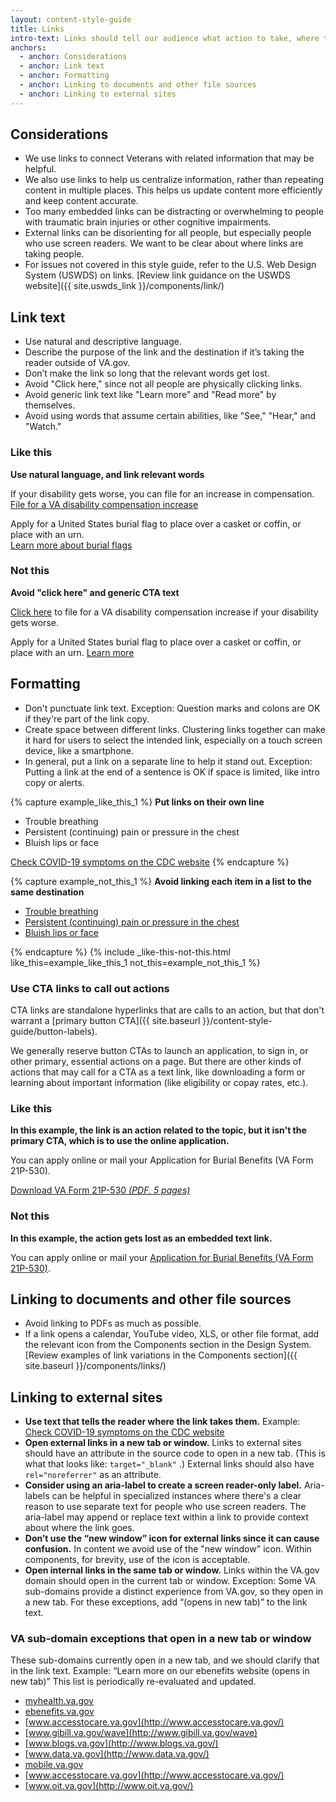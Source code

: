 ```yaml
---
layout: content-style-guide
title: Links
intro-text: Links should tell our audience what action to take, where to go next, or what information to expect when they select the link.
anchors:
  - anchor: Considerations
  - anchor: Link text
  - anchor: Formatting
  - anchor: Linking to documents and other file sources
  - anchor: Linking to external sites
---
```


## Considerations

* We use links to connect Veterans with related information that may be helpful. 
* We also use links to help us centralize information, rather than repeating content in multiple places. This helps us update content more efficiently and keep content accurate.
* Too many embedded links can be distracting or overwhelming to people with traumatic brain injuries or other cognitive impairments.
* External links can be disorienting for all people, but especially people who use screen readers. We want to be clear about where links are taking people.
* For issues not covered in this style guide, refer to the U.S. Web Design System (USWDS) on links. [Review link guidance on the USWDS website]({{ site.uswds_link }}/components/link/)

## Link text

* Use natural and descriptive language.
* Describe the purpose of the link and the destination if it’s taking the reader outside of VA.gov.
* Don’t make the link so long that the relevant words get lost.
* Avoid "Click here," since not all people are physically clicking links. 
* Avoid generic link text like "Learn more" and "Read more" by themselves.
* Avoid using words that assume certain abilities, like "See," "Hear," and "Watch."

<div class="do-dont">
<div class="do-dont__do">
<h3 class="do-dont__heading">Like this</h3>
<div class="do-dont__content" markdown="1">
  
__Use natural language, and link relevant words__
  
If your disability gets worse, you can file for an increase in compensation.  
[File for a VA disability compensation increase](https://va.gov/disability/how-to-file-claim/)
  
Apply for a United States burial flag to place over a casket or coffin, or place with an urn.  
[Learn more about burial flags](https://www.va.gov/burials-memorials/memorial-items/burial-flags/)

</div>
</div>
<div class="do-dont__dont">
<h3 class="do-dont__heading">Not this</h3>
<div class="do-dont__content" markdown="1">
  
__Avoid "click here" and generic CTA text__

[Click here](https://va.gov/disability/how-to-file-claim/) to file for a VA disability compensation increase if your disability gets worse.

Apply for a United States burial flag to place over a casket or coffin, or place with an urn. 
[Learn more](https://www.va.gov/burials-memorials/memorial-items/burial-flags/)
  
</div>
</div>
</div>

## Formatting

* Don't punctuate link text. Exception: Question marks and colons are OK if they're part of the link copy.
* Create space between different links. Clustering links together can make it hard for users to select the intended link, especially on a touch screen device, like a smartphone.
* In general, put a link on a separate line to help it stand out. Exception: Putting a link at the end of a sentence is OK if space is limited, like intro copy or alerts.

{% capture example_like_this_1 %}
__Put links on their own line__
<ul>
  <li>Trouble breathing</li>
  <li>Persistent (continuing) pain or pressure in the chest</li>
  <li>Bluish lips or face</li>
</ul>
<a href="https://www.cdc.gov/coronavirus/2019-ncov/symptoms-testing/symptoms.html">Check COVID-19 symptoms on the CDC website</a>
{% endcapture %}

{% capture example_not_this_1 %}
__Avoid linking each item in a list to the same destination__
<ul>
  <li><a href="https://www.cdc.gov/coronavirus/2019-ncov/symptoms-testing/symptoms.html">Trouble breathing</a></li>
  <li><a href="https://www.cdc.gov/coronavirus/2019-ncov/symptoms-testing/symptoms.html">Persistent (continuing) pain or pressure in the chest</a></li>
  <li><a href="https://www.cdc.gov/coronavirus/2019-ncov/symptoms-testing/symptoms.html">Bluish lips or face</a></li>
</ul>
{% endcapture %}
{% include _like-this-not-this.html like_this=example_like_this_1 not_this=example_not_this_1 %}

### Use CTA links to call out actions

CTA links are standalone hyperlinks that are calls to an action, but that don't warrant a [primary button CTA]({{ site.baseurl }}/content-style-guide/button-labels). 

We generally reserve button CTAs to launch an application, to sign in, or other primary, essential actions on a page. But there are other kinds of actions that may call for a CTA as a text link, like downloading a form or learning about important information (like eligibility or copay rates, etc.). 

<div class="do-dont">
<div class="do-dont__do">
<h3 class="do-dont__heading">Like this</h3>
<div class="do-dont__content" markdown="1">
  
__In this example, the link is an action related to the topic, but it isn't the primary CTA, which is to use the online application.__

You can apply online or mail your Application for Burial Benefits (VA Form 21P-530).

<a 
  href="#VBA-21P-530-ARE.pdf"
  download="VBA-21P-530-ARE.pdf" 
  type="application/pdf">
    <i aria-hidden="true" class="fas fa-download vads-u-padding-right--1" role="img"></i>
      Download VA Form 21P-530 <dfn>(<abbr title="Portable Document Format">PDF</abbr>, 5 pages)</dfn>
</a>
  
</div>
</div>
<div class="do-dont__dont">
<h3 class="do-dont__heading">Not this</h3>
<div class="do-dont__content" markdown="1">
  
__In this example, the action gets lost as an embedded text link.__
  
You can apply online or mail your [Application for Burial Benefits (VA Form 21P-530)](https://www.vba.va.gov/pubs/forms/VBA-21P-530-ARE.pdf).

</div>
</div>
</div>

## Linking to documents and other file sources
* Avoid linking to PDFs as much as possible. 
* If a link opens a calendar, YouTube video, XLS, or other file format, add the relevant icon from the Components section in the Design System. [Review examples of link variations in the Components section]({{ site.baseurl }}/components/links/)

## Linking to external sites

* **Use text that tells the reader where the link takes them.** Example: [Check COVID-19 symptoms on the CDC website](https://www.cdc.gov/coronavirus/2019-ncov/symptoms-testing/symptoms.html)
* **Open external links in a new tab or window.** Links to external sites should have an attribute in the source code to open in a new tab. (This is what that looks like: `target="_blank"` .) External links should also have `rel="noreferrer"` as an attribute.
* **Consider using an aria-label to create a screen reader-only label.** Aria-labels can be helpful in specialized instances where there's a clear reason to use separate text for people who use screen readers. The aria-label may append or replace text within a link to provide context about where the link goes.
* **Don’t use the “new window” icon for external links since it can cause confusion.** In content we avoid use of the "new window" icon. Within components, for brevity, use of the icon is acceptable.
* **Open internal links in the same tab or window.** Links within the VA.gov domain should open in the current tab or window. Exception: Some VA sub-domains provide a distinct experience from VA.gov, so they open in a new tab. For these exceptions, add “(opens in new tab)” to the link text.

### VA sub-domain exceptions that open in a new tab or window

These sub-domains currently open in a new tab, and we should clarify that in the link text. Example: “Learn more on our ebenefits website (opens in new tab)” This list is periodically re-evaluated and updated. 

  * [myhealth.va.gov](http://myhealth.va.gov/)
  * [ebenefits.va.gov](http://ebenefits.va.gov/)
  * [www.accesstocare.va.gov](http://www.accesstocare.va.gov/)
  * [www.gibill.va.gov/wave](http://www.gibill.va.gov/wave)
  * [www.blogs.va.gov](http://www.blogs.va.gov/)
  * [www.data.va.gov](http://www.data.va.gov/)
  * [mobile.va.gov](http://mobile.va.gov/)
  * [www.accesstocare.va.gov](http://www.accesstocare.va.gov/)
  * [www.oit.va.gov](http://www.oit.va.gov/)
